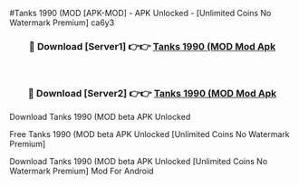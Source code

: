 #Tanks 1990 (MOD [APK-MOD] - APK Unlocked - [Unlimited Coins No Watermark Premium] ca6y3



<div align="center">

<h3>🔴 Download [Server1] 👉👉 <a href="https://momento.my/?title=Tanks_1990_(MOD">Tanks 1990 (MOD Mod Apk</a></h3><br>

<h3>🔴 Download [Server2] 👉👉 <a href="https://momento.my/?title=Tanks_1990_(MOD">Tanks 1990 (MOD Mod Apk</a></h3>
</div>



Download Tanks 1990 (MOD beta APK Unlocked

Free Tanks 1990 (MOD beta APK Unlocked [Unlimited Coins No Watermark Premium]

Download Tanks 1990 (MOD beta APK Unlocked [Unlimited Coins No Watermark Premium] Mod For Android
